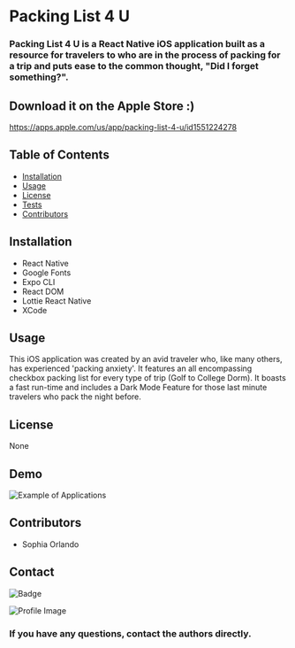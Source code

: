 # Packing List 4 U

### Packing List 4 U is a React Native iOS application built as a resource for travelers to who are in the process of packing for a trip and puts ease to the common thought, "Did I forget something?".

<!--  Put Deployed Link here-->

## Download it on the Apple Store :)

https://apps.apple.com/us/app/packing-list-4-u/id1551224278

## Table of Contents

- [Installation](#installation)
- [Usage](#usage)
- [License](#license)
- [Tests](#tests)
- [Contributors](#contributors)

## Installation

- React Native
- Google Fonts
- Expo CLI
- React DOM
- Lottie React Native
- XCode

## Usage

This iOS application was created by an avid traveler who, like many others, has experienced 'packing anxiety'. It features an all encompassing checkbox packing list for every type of trip (Golf to College Dorm). It boasts a fast run-time and includes a Dark Mode Feature for those last minute travelers who pack the night before.

## License

None

## Demo

<!-- Insert Demo of application here -->

![Example of Applications](./app/assets/demo.gif)

## Contributors

- Sophia Orlando

## Contact

<!-- sophia -->

![Badge](https://img.shields.io/badge/Github-sophiaorlando-4cbbb9)

![Profile Image](https://github.com/sophiaorlando.png?size=50)

### If you have any questions, contact the authors directly.

